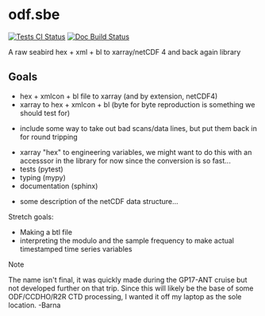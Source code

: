 # odf.sbe
[![Tests CI Status](https://github.com/SIO-ODF/odfsbe/actions/workflows/run-tests.yml/badge.svg)](https://github.com/SIO-ODF/odfsbe/actions/workflows/run-tests.yml)
[![Doc Build Status](https://github.com/SIO-ODF/odfsbe/actions/workflows/build-docs.yml/badge.svg)](https://sio-odf.github.io/odfsbe/)

A raw seabird hex + xml + bl to xarray/netCDF 4 and back again library

## Goals
* hex + xmlcon + bl file to xarray (and by extension, netCDF4)
* xarray to hex + xmlcon + bl (byte for byte reproduction is something we should test for)
- include some way to take out bad scans/data lines, but put them back in for round tripping
* xarray "hex" to engineering variables, we might want to do this with an accesssor in the library for now since the conversion is so fast...
* tests (pytest)
* typing (mypy)
* documentation (sphinx)
- some description of the netCDF data structure...

Stretch goals:
* Making a btl file
* interpreting the modulo and the sample frequency to make actual timestamped time series variables

> [!NOTE]
> The name isn't final, it was quickly made during the GP17-ANT cruise
> but not developed further on that trip. Since this will likely be the
> base of some ODF/CCDHO/R2R CTD processing, I wanted it off my laptop
> as the sole location. -Barna
